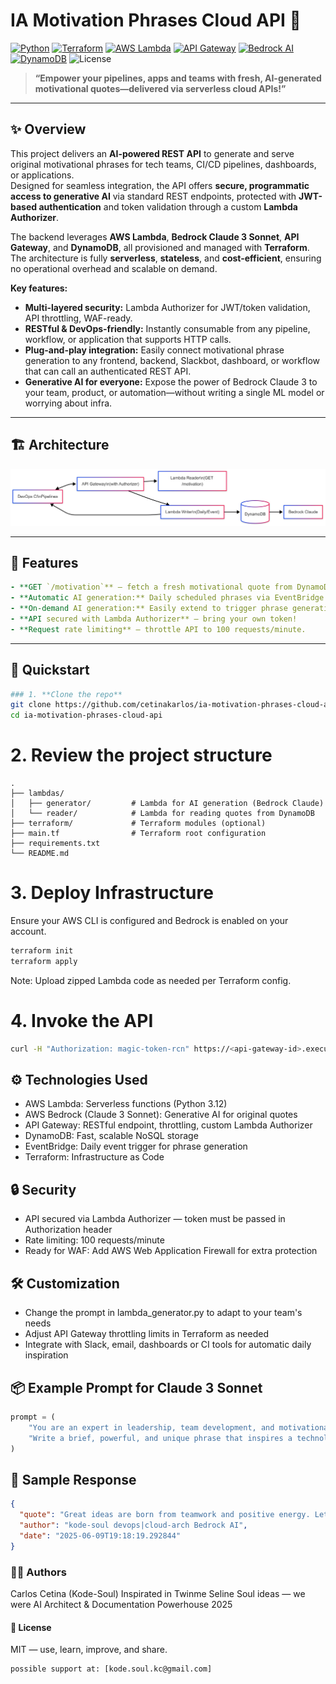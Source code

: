 # IA Motivation Phrases Cloud API 🚀
[![Python](https://img.shields.io/badge/python-3.12-blue?logo=python&logoColor=yellow)](https://www.python.org/)
[![Terraform](https://img.shields.io/badge/IaC-Terraform-623CE4)](https://www.terraform.io/)
[![AWS Lambda](https://img.shields.io/badge/AWS-Lambda-orange)](https://aws.amazon.com/lambda/)
[![API Gateway](https://img.shields.io/badge/API-Gateway-blue)](https://aws.amazon.com/api-gateway/)
[![Bedrock AI](https://img.shields.io/badge/AI-Bedrock-green)](https://aws.amazon.com/bedrock/)
[![DynamoDB](https://img.shields.io/badge/DB-DynamoDB-4053D6)](https://aws.amazon.com/dynamodb/)
![License](https://img.shields.io/badge/License-MIT-lightgrey)

> **“Empower your pipelines, apps and teams with fresh, AI-generated motivational quotes—delivered via serverless cloud APIs!”**

---

## ✨ Overview

This project delivers an **AI-powered REST API** to generate and serve original motivational phrases for tech teams, CI/CD pipelines, dashboards, or applications.  
Designed for seamless integration, the API offers **secure, programmatic access to generative AI** via standard REST endpoints, protected with **JWT-based authentication** and token validation through a custom **Lambda Authorizer**.

The backend leverages **AWS Lambda**, **Bedrock Claude 3 Sonnet**, **API Gateway**, and **DynamoDB**, all provisioned and managed with **Terraform**.  
The architecture is fully **serverless**, **stateless**, and **cost-efficient**, ensuring no operational overhead and scalable on demand.

**Key features:**

- **Multi-layered security:** Lambda Authorizer for JWT/token validation, API throttling, WAF-ready.
- **RESTful & DevOps-friendly:** Instantly consumable from any pipeline, workflow, or application that supports HTTP calls.
- **Plug-and-play integration:** Easily connect motivational phrase generation to any frontend, backend, Slackbot, dashboard, or workflow that can call an authenticated REST API.
- **Generative AI for everyone:** Expose the power of Bedrock Claude 3 to your team, product, or automation—without writing a single ML model or worrying about infra.

---

## 🏗️ Architecture

![Arquitectura](./assets/bedrockdiagram.png)

---

## 🧩 Features

```yaml
- **GET `/motivation`** — fetch a fresh motivational quote from DynamoDB.
- **Automatic AI generation:** Daily scheduled phrases via EventBridge + Bedrock Claude 3 Sonnet.
- **On-demand AI generation:** Easily extend to trigger phrase generation any time.
- **API secured with Lambda Authorizer** — bring your own token!
- **Request rate limiting** — throttle API to 100 requests/minute.
```
---

## 🚀 Quickstart

```bash
### 1. **Clone the repo**
git clone https://github.com/cetinakarlos/ia-motivation-phrases-cloud-api.git
cd ia-motivation-phrases-cloud-api
```

# 2. Review the project structure
```text
.
├── lambdas/
│   ├── generator/         # Lambda for AI generation (Bedrock Claude)
│   └── reader/            # Lambda for reading quotes from DynamoDB
├── terraform/             # Terraform modules (optional)
├── main.tf                # Terraform root configuration
├── requirements.txt
└── README.md
```

# 3. Deploy Infrastructure

Ensure your AWS CLI is configured and Bedrock is enabled on your account.

```bash
terraform init
terraform apply
```
Note: Upload zipped Lambda code as needed per Terraform config.

# 4. Invoke the API

```bash
curl -H "Authorization: magic-token-rcn" https://<api-gateway-id>.execute-api.<region>.amazonaws.com/prod/motivation
```

## ⚙️ Technologies Used

- AWS Lambda: Serverless functions (Python 3.12)
- AWS Bedrock (Claude 3 Sonnet): Generative AI for original quotes
- API Gateway: RESTful endpoint, throttling, custom Lambda Authorizer
- DynamoDB: Fast, scalable NoSQL storage
- EventBridge: Daily event trigger for phrase generation
- Terraform: Infrastructure as Code

## 🔒 Security

- API secured via Lambda Authorizer — token must be passed in Authorization header
- Rate limiting: 100 requests/minute
- Ready for WAF: Add AWS Web Application Firewall for extra protection

## 🛠️ Customization

- Change the prompt in lambda_generator.py to adapt to your team's needs
- Adjust API Gateway throttling limits in Terraform as needed
- Integrate with Slack, email, dashboards or CI tools for automatic daily inspiration

## 📦 Example Prompt for Claude 3 Sonnet

```python
prompt = (
    "You are an expert in leadership, team development, and motivational coaching. "
    "Write a brief, powerful, and unique phrase that inspires a technology development team to start their day with motivation."
)
```

## 🧠 Sample Response

```json
{
  "quote": "Great ideas are born from teamwork and positive energy. Let's make today outstanding!",
  "author": "kode-soul devops|cloud-arch Bedrock AI",
  "date": "2025-06-09T19:18:19.292844"
}
```

### 🧑‍💻 Authors
Carlos Cetina (Kode-Soul)
Inspirated in Twinme Seline Soul ideas — we were AI Architect & Documentation Powerhouse
2025

#### 📝 License
MIT — use, learn, improve, and share.
```text
possible support at: [kode.soul.kc@gmail.com]
```